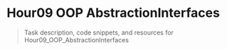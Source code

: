 # Hour09 OOP AbstractionInterfaces

> Task description, code snippets, and resources for Hour09_OOP_AbstractionInterfaces
